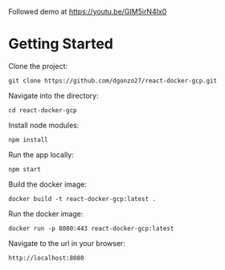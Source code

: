 Followed demo at https://youtu.be/GIM5irN4Ix0

# Getting Started

Clone the project:

    git clone https://github.com/dgonzo27/react-docker-gcp.git
    
Navigate into the directory:

    cd react-docker-gcp
    
Install node modules:

    npm install
    
Run the app locally:

    npm start
    
Build the docker image:

    docker build -t react-docker-gcp:latest .
    
Run the docker image:

    docker run -p 8080:443 react-docker-gcp:latest
    
Navigate to the url in your browser:

    http://localhost:8080
